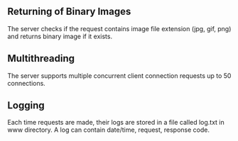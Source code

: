 ## Returning of Binary Images
The server checks if the request contains image file extension (jpg, gif, png) and returns binary image if it exists.

## Multithreading
The server supports multiple concurrent client connection requests up to 50 connections.

## Logging
Each time requests are	made, their logs are stored in a file called log.txt in www directory. A log can contain date/time, request, response code.  
